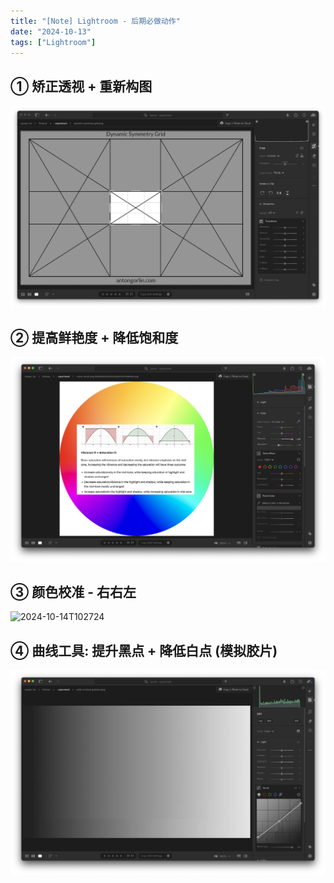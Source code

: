 ```yaml
---
title: "[Note] Lightroom - 后期必做动作"
date: "2024-10-13"
tags: ["Lightroom"]
---
```



## ① 矫正透视 + 重新构图
![2024-10-14T101654](2024-10-14T101654.png)


## ② 提高鲜艳度 + 降低饱和度
![2024-10-14T101851](2024-10-14T101851.png)

## ③  颜色校准 - 右右左

![2024-10-14T102724](2024-10-14T102724.png)

## ④ 曲线工具: 提升黑点 + 降低白点 (模拟胶片)

![2024-10-14T134733](2024-10-14T134733.png)





